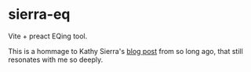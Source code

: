# sierra-eq
Vite + preact EQing tool.

This is a hommage to Kathy Sierra's [blog post](https://headrush.typepad.com/creating_passionate_users/2005/11/how_to_come_up_.html) from so long ago, that still resonates with me so deeply.
